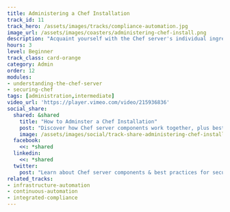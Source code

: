 ```yaml
---
title: Administering a Chef Installation
track_id: 11
track_hero: /assets/images/tracks/compliance-automation.jpg
image_url: /assets/images/coasters/administering-chef-install.png
description: "Acquaint yourself with the Chef server's individual ingredients and how they work together. Learn best practices for securing the server by controlling access to secrets."
hours: 3
level: Beginner
track_class: card-orange
category: Admin
order: 12
modules:
- understanding-the-chef-server
- securing-chef
tags: [administration,intermediate]
video_url: 'https://player.vimeo.com/video/215936836'
social_share:
  shared: &shared
    title: "How to Adminster a Chef Installation"
    post: "Discover how Chef server components work together, plus best practices for securing the server with this #LearnChef track: learn.chef.io"
    image: /assets/images/social/track-share-administering-chef-installation.png
  facebook:
    <<: *shared
  linkedin:
    <<: *shared
  twitter:
    post: "Learn about Chef server components & best practices for securing the server in this #LearnChef track."
related_tracks:
- infrastructure-automation
- continuous-automation
- integrated-compliance
---
```

